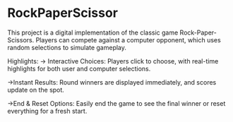 # RockPaperScissor
This project is a digital implementation of the classic game Rock-Paper-Scissors. Players can compete against a computer opponent, which uses random selections to simulate gameplay.

Highlights:
-> Interactive Choices: Players click to choose, with real-time highlights for both user and computer selections.

->Instant Results: Round winners are displayed immediately, and scores update on the spot.

->End & Reset Options: Easily end the game to see the final winner or reset everything for a fresh start.
